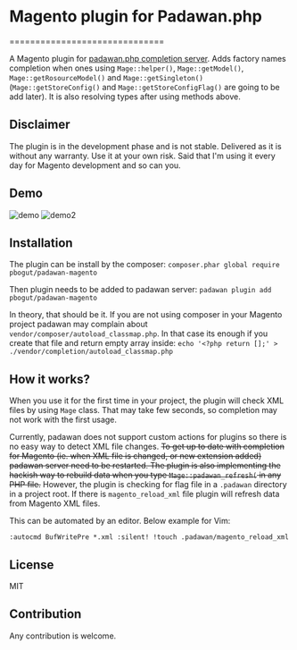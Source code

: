 # Magento plugin for Padawan.php
==============================

A Magento plugin for [padawan.php completion server](https://github.com/mkusher/padawan.php).
Adds factory names completion when ones using `Mage::helper()`,
`Mage::getModel()`, `Mage::getRosourceModel()` and `Mage::getSingleton()`
(`Mage::getStoreConfig()` and `Mage::getStoreConfigFlag()` are going to be add later).
It is also resolving types after using methods above.

## Disclaimer

The plugin is in the development phase and is not stable. Delivered as it is
without any warranty. Use it at your own risk. Said that I'm using it every
day for Magento development and so can you.

## Demo
![demo](https://raw.githubusercontent.com/pbogut/padawan.php-magento/master/demo.gif)
![demo2](https://raw.githubusercontent.com/pbogut/padawan.php-magento/master/demo2.gif)

## Installation

The plugin can be install by the composer:
`composer.phar global require pbogut/padawan-magento`

Then plugin needs to be added to padawan server:
`padawan plugin add pbogut/padawan-magento`

In theory, that should be it. If you are not using composer in your Magento
project padawan may complain about `vendor/composer/autoload_classmap.php`.
In that case its enough if you create that file and return empty array inside:
`echo '<?php return [];' > ./vendor/completion/autoload_classmap.php`

## How it works?

When you use it for the first time in your project, the plugin will check XML files
by using `Mage` class. That may take few seconds, so completion may not work
with the first usage.

Currently, padawan does not support custom actions for plugins so there is no
easy way to detect XML file changes. ~~To get up to date with completion for
Magento (ie. when XML file is changed, or new extension added) padawan
server need to be restarted. The plugin is also implementing the hackish way to
rebuild data when you type `Mage::padawan_refresh(` in any PHP file.~~
However, the plugin is checking for flag file in a `.padawan` directory in
a project root. If there is `magento_reload_xml` file plugin will refresh data
from Magento XML files.

This can be automated by an editor. Below example for Vim:
```vim
:autocmd BufWritePre *.xml :silent! !touch .padawan/magento_reload_xml
```
## License
MIT

## Contribution
Any contribution is welcome.
